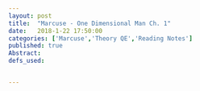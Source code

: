```yaml
---
layout: post
title:  "Marcuse - One Dimensional Man Ch. 1"
date:   2018-1-22 17:50:00
categories: ['Marcuse','Theory QE','Reading Notes']
published: true
Abstract:
defs_used:


---
```

